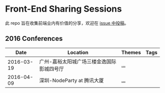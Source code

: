 # Front-End Sharing Sessions

此 repo 旨在收集前端业内有价值的分享，欢迎在 [issue 中投稿](https://github.com/xcatliu/front-end-conferences/issues/new)。

## 2016 Conferences

| Date | Location | Themes | Tags |
| ---- | -------- | ------ | ---- |
| 2016-03-19 | 广州-嘉裕太阳城广场三楼金逸国际影城四号厅 | [...](http://fequan.com/2016/) | |
| 2016-04-09 | 深圳-NodeParty at 腾讯大厦 | [...](https://cnodejs.org/topic/56f364c7532839c33a99d17e) | |
